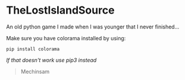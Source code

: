 # TheLostIslandSource

An old python game I made when I was younger that I never finished...

Make sure you have colorama installed by using:
```
pip install colorama
```

*If that doesn't work use pip3 instead*

> Mechinsam